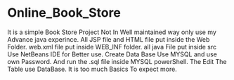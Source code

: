 # Online_Book_Store
It is a simple Book Store Project Not In Well maintained way only use my Advance java experince.
All JSP file and HTML file put inside the Web Folder.
web.xml file put inside WEB_INF folder.
all java File put inside src
Use NetBeans IDE for Better use.
Create Data Base Use MYSQL and use own Password.
And run the .sql file inside MYSQL powerShell.
The Edit The Table use DataBase.
It is too much Basics To expect more.

